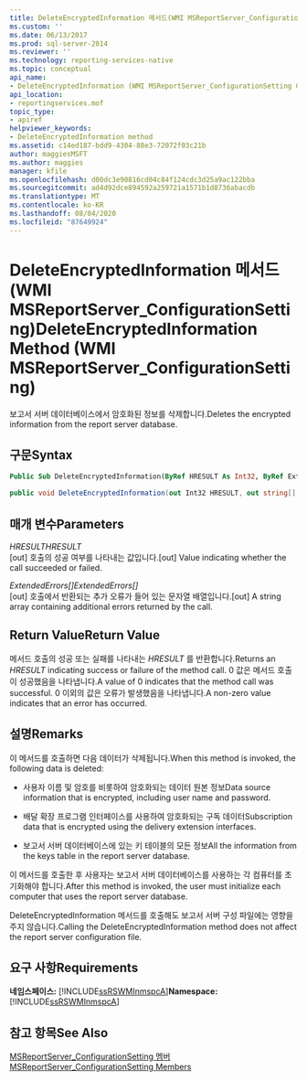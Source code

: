 ```yaml
---
title: DeleteEncryptedInformation 메서드(WMI MSReportServer_ConfigurationSetting) | Microsoft Docs
ms.custom: ''
ms.date: 06/13/2017
ms.prod: sql-server-2014
ms.reviewer: ''
ms.technology: reporting-services-native
ms.topic: conceptual
api_name:
- DeleteEncryptedInformation (WMI MSReportServer_ConfigurationSetting Class)
api_location:
- reportingservices.mof
topic_type:
- apiref
helpviewer_keywords:
- DeleteEncryptedInformation method
ms.assetid: c14ed187-bdd9-4304-88e3-72072f03c21b
author: maggiesMSFT
ms.author: maggies
manager: kfile
ms.openlocfilehash: d00dc3e90816cd04c84f124cdc3d25a9ac122bba
ms.sourcegitcommit: ad4d92dce894592a259721a1571b1d8736abacdb
ms.translationtype: MT
ms.contentlocale: ko-KR
ms.lasthandoff: 08/04/2020
ms.locfileid: "87649924"
---
```

# <a name="deleteencryptedinformation-method-wmi-msreportserver_configurationsetting"></a><span data-ttu-id="13d6c-102">DeleteEncryptedInformation 메서드(WMI MSReportServer_ConfigurationSetting)</span><span class="sxs-lookup"><span data-stu-id="13d6c-102">DeleteEncryptedInformation Method (WMI MSReportServer_ConfigurationSetting)</span></span>
  <span data-ttu-id="13d6c-103">보고서 서버 데이터베이스에서 암호화된 정보를 삭제합니다.</span><span class="sxs-lookup"><span data-stu-id="13d6c-103">Deletes the encrypted information from the report server database.</span></span>  
  
## <a name="syntax"></a><span data-ttu-id="13d6c-104">구문</span><span class="sxs-lookup"><span data-stu-id="13d6c-104">Syntax</span></span>  
  
```vb  
Public Sub DeleteEncryptedInformation(ByRef HRESULT As Int32, ByRef ExtendedErrors() As String)  
```  
  
```csharp  
public void DeleteEncryptedInformation(out Int32 HRESULT, out string[] ExtendedErrors);  
```  
  
## <a name="parameters"></a><span data-ttu-id="13d6c-105">매개 변수</span><span class="sxs-lookup"><span data-stu-id="13d6c-105">Parameters</span></span>  
 <span data-ttu-id="13d6c-106">*HRESULT*</span><span class="sxs-lookup"><span data-stu-id="13d6c-106">*HRESULT*</span></span>  
 <span data-ttu-id="13d6c-107">[out] 호출의 성공 여부를 나타내는 값입니다.</span><span class="sxs-lookup"><span data-stu-id="13d6c-107">[out] Value indicating whether the call succeeded or failed.</span></span>  
  
 <span data-ttu-id="13d6c-108">*ExtendedErrors[]*</span><span class="sxs-lookup"><span data-stu-id="13d6c-108">*ExtendedErrors[]*</span></span>  
 <span data-ttu-id="13d6c-109">[out] 호출에서 반환되는 추가 오류가 들어 있는 문자열 배열입니다.</span><span class="sxs-lookup"><span data-stu-id="13d6c-109">[out] A string array containing additional errors returned by the call.</span></span>  
  
## <a name="return-value"></a><span data-ttu-id="13d6c-110">Return Value</span><span class="sxs-lookup"><span data-stu-id="13d6c-110">Return Value</span></span>  
 <span data-ttu-id="13d6c-111">메서드 호출의 성공 또는 실패를 나타내는 *HRESULT* 를 반환합니다.</span><span class="sxs-lookup"><span data-stu-id="13d6c-111">Returns an *HRESULT* indicating success or failure of the method call.</span></span> <span data-ttu-id="13d6c-112">0 값은 메서드 호출이 성공했음을 나타냅니다.</span><span class="sxs-lookup"><span data-stu-id="13d6c-112">A value of 0 indicates that the method call was successful.</span></span> <span data-ttu-id="13d6c-113">0 이외의 값은 오류가 발생했음을 나타냅니다.</span><span class="sxs-lookup"><span data-stu-id="13d6c-113">A non-zero value indicates that an error has occurred.</span></span>  
  
## <a name="remarks"></a><span data-ttu-id="13d6c-114">설명</span><span class="sxs-lookup"><span data-stu-id="13d6c-114">Remarks</span></span>  
 <span data-ttu-id="13d6c-115">이 메서드를 호출하면 다음 데이터가 삭제됩니다.</span><span class="sxs-lookup"><span data-stu-id="13d6c-115">When this method is invoked, the following data is deleted:</span></span>  
  
-   <span data-ttu-id="13d6c-116">사용자 이름 및 암호를 비롯하여 암호화되는 데이터 원본 정보</span><span class="sxs-lookup"><span data-stu-id="13d6c-116">Data source information that is encrypted, including user name and password.</span></span>  
  
-   <span data-ttu-id="13d6c-117">배달 확장 프로그램 인터페이스를 사용하여 암호화되는 구독 데이터</span><span class="sxs-lookup"><span data-stu-id="13d6c-117">Subscription data that is encrypted using the delivery extension interfaces.</span></span>  
  
-   <span data-ttu-id="13d6c-118">보고서 서버 데이터베이스에 있는 키 테이블의 모든 정보</span><span class="sxs-lookup"><span data-stu-id="13d6c-118">All the information from the keys table in the report server database.</span></span>  
  
 <span data-ttu-id="13d6c-119">이 메서드를 호출한 후 사용자는 보고서 서버 데이터베이스를 사용하는 각 컴퓨터를 초기화해야 합니다.</span><span class="sxs-lookup"><span data-stu-id="13d6c-119">After this method is invoked, the user must initialize each computer that uses the report server database.</span></span>  
  
 <span data-ttu-id="13d6c-120">DeleteEncryptedInformation 메서드를 호출해도 보고서 서버 구성 파일에는 영향을 주지 않습니다.</span><span class="sxs-lookup"><span data-stu-id="13d6c-120">Calling the DeleteEncryptedInformation method does not affect the report server configuration file.</span></span>  
  
## <a name="requirements"></a><span data-ttu-id="13d6c-121">요구 사항</span><span class="sxs-lookup"><span data-stu-id="13d6c-121">Requirements</span></span>  
 <span data-ttu-id="13d6c-122">**네임스페이스:** [!INCLUDE[ssRSWMInmspcA](../../includes/ssrswminmspca-md.md)]</span><span class="sxs-lookup"><span data-stu-id="13d6c-122">**Namespace:** [!INCLUDE[ssRSWMInmspcA](../../includes/ssrswminmspca-md.md)]</span></span>  
  
## <a name="see-also"></a><span data-ttu-id="13d6c-123">참고 항목</span><span class="sxs-lookup"><span data-stu-id="13d6c-123">See Also</span></span>  
 [<span data-ttu-id="13d6c-124">MSReportServer_ConfigurationSetting 멤버</span><span class="sxs-lookup"><span data-stu-id="13d6c-124">MSReportServer_ConfigurationSetting Members</span></span>](msreportserver-configurationsetting-members.md)  
  
  
